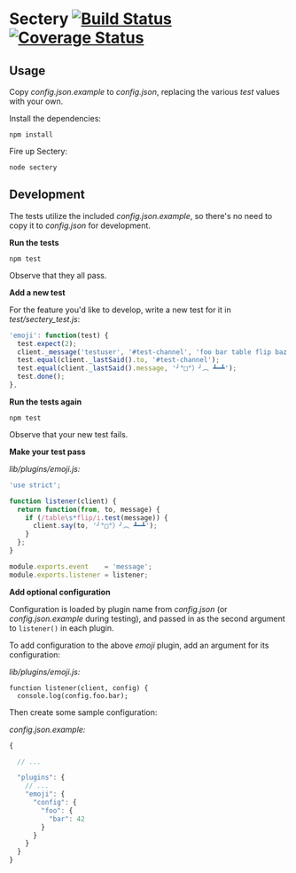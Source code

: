 # Sectery [![Build Status](https://travis-ci.org/earldouglas/sectery.svg?branch=master)](https://travis-ci.org/earldouglas/sectery) [![Coverage Status](https://coveralls.io/repos/earldouglas/sectery/badge.png)](https://coveralls.io/r/earldouglas/sectery)

## Usage

Copy *config.json.example* to *config.json*, replacing the various *test* values with your own.

Install the dependencies:

```
npm install
```

Fire up Sectery:

```
node sectery
```

## Development

The tests utilize the included *config.json.example*, so there's no need to copy it to *config.json* for development.

**Run the tests**

```
npm test
```

Observe that they all pass.

**Add a new test**

For the feature you'd like to develop, write a new test for it in *test/sectery_test.js*:

```javascript
'emoji': function(test) {
  test.expect(2);
  client._message('testuser', '#test-channel', 'foo bar table flip baz');
  test.equal(client._lastSaid().to, '#test-channel');
  test.equal(client._lastSaid().message, '╯°□°）╯︵ ┻━┻');
  test.done();
},
```

**Run the tests again**

```
npm test
```

Observe that your new test fails.

**Make your test pass**

*lib/plugins/emoji.js:*

```javascript
'use strict';

function listener(client) {
  return function(from, to, message) {
    if (/table\s*flip/i.test(message)) {
      client.say(to, '╯°□°）╯︵ ┻━┻');
    }
  };
}

module.exports.event    = 'message';
module.exports.listener = listener;
```

**Add optional configuration**

Configuration is loaded by plugin name from *config.json* (or *config.json.example* during testing), and passed in as the second argument to `listener()` in each plugin.

To add configuration to the above *emoji* plugin, add an argument for its configuration:

*lib/plugins/emoji.js:*

```
function listener(client, config) {
  console.log(config.foo.bar);
```

Then create some sample configuration:

*config.json.example:*

```javascript
{

  // ...

  "plugins": {
    // ...
    "emoji": {
      "config": {
        "foo": {
          "bar": 42
        }
      }
    }
  }
}
```
